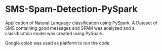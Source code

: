 # SMS-Spam-Detection-PySpark
Application of Natural Language classification using PySpark. A Dataset of SMS containing good messages and SPAM was analyzed and a classification model was created using PySpark.

Google colab was used as platform to run the code.
